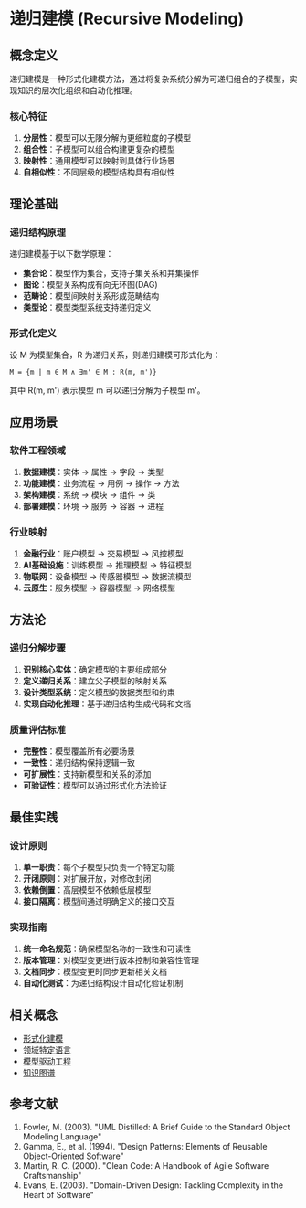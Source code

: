 # 递归建模 (Recursive Modeling)

## 概念定义

递归建模是一种形式化建模方法，通过将复杂系统分解为可递归组合的子模型，实现知识的层次化组织和自动化推理。

### 核心特征

1. **分层性**：模型可以无限分解为更细粒度的子模型
2. **组合性**：子模型可以组合构建更复杂的模型
3. **映射性**：通用模型可以映射到具体行业场景
4. **自相似性**：不同层级的模型结构具有相似性

## 理论基础

### 递归结构原理

递归建模基于以下数学原理：

- **集合论**：模型作为集合，支持子集关系和并集操作
- **图论**：模型关系构成有向无环图(DAG)
- **范畴论**：模型间映射关系形成范畴结构
- **类型论**：模型类型系统支持递归定义

### 形式化定义

设 M 为模型集合，R 为递归关系，则递归建模可形式化为：

```text
M = {m | m ∈ M ∧ ∃m' ∈ M : R(m, m')}
```

其中 R(m, m') 表示模型 m 可以递归分解为子模型 m'。

## 应用场景

### 软件工程领域

1. **数据建模**：实体 → 属性 → 字段 → 类型
2. **功能建模**：业务流程 → 用例 → 操作 → 方法
3. **架构建模**：系统 → 模块 → 组件 → 类
4. **部署建模**：环境 → 服务 → 容器 → 进程

### 行业映射

1. **金融行业**：账户模型 → 交易模型 → 风控模型
2. **AI基础设施**：训练模型 → 推理模型 → 特征模型
3. **物联网**：设备模型 → 传感器模型 → 数据流模型
4. **云原生**：服务模型 → 容器模型 → 网络模型

## 方法论

### 递归分解步骤

1. **识别核心实体**：确定模型的主要组成部分
2. **定义递归关系**：建立父子模型的映射关系
3. **设计类型系统**：定义模型的数据类型和约束
4. **实现自动化推理**：基于递归结构生成代码和文档

### 质量评估标准

- **完整性**：模型覆盖所有必要场景
- **一致性**：递归结构保持逻辑一致
- **可扩展性**：支持新模型和关系的添加
- **可验证性**：模型可以通过形式化方法验证

## 最佳实践

### 设计原则

1. **单一职责**：每个子模型只负责一个特定功能
2. **开闭原则**：对扩展开放，对修改封闭
3. **依赖倒置**：高层模型不依赖低层模型
4. **接口隔离**：模型间通过明确定义的接口交互

### 实现指南

1. **统一命名规范**：确保模型名称的一致性和可读性
2. **版本管理**：对模型变更进行版本控制和兼容性管理
3. **文档同步**：模型变更时同步更新相关文档
4. **自动化测试**：为递归结构设计自动化验证机制

## 相关概念

- [形式化建模](./formal-modeling.md)
- [领域特定语言](./domain-specific-language.md)
- [模型驱动工程](./model-driven-engineering.md)
- [知识图谱](./knowledge-graph.md)

## 参考文献

1. Fowler, M. (2003). "UML Distilled: A Brief Guide to the Standard Object Modeling Language"
2. Gamma, E., et al. (1994). "Design Patterns: Elements of Reusable Object-Oriented Software"
3. Martin, R. C. (2000). "Clean Code: A Handbook of Agile Software Craftsmanship"
4. Evans, E. (2003). "Domain-Driven Design: Tackling Complexity in the Heart of Software"
